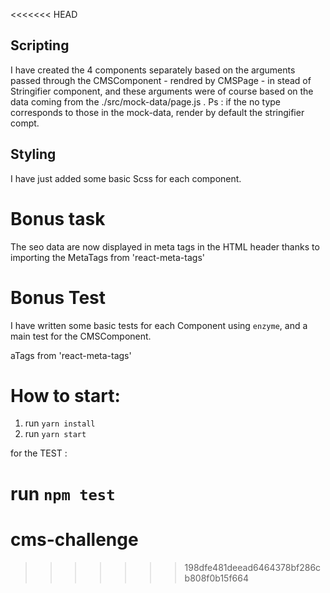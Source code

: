 <<<<<<< HEAD
## Scripting
I have created the 4 components separately based on the arguments passed through the CMSComponent - rendred by CMSPage - in stead of Stringifier component, and these arguments were of course based on the data coming from the ./src/mock-data/page.js .
Ps : if the no type corresponds to those in the mock-data, render by default the stringifier compt.

## Styling
I have just added some basic Scss for each component.

# Bonus task
The seo data are now displayed in meta tags in the HTML header thanks to importing the MetaTags from 'react-meta-tags'

# Bonus Test

I have written some basic tests for each Component using `enzyme`, and a main test for the CMSComponent. 

aTags from 'react-meta-tags'

# How to start:

1. run `yarn install`
2. run `yarn start`
 
for the TEST :

   run `npm test`
=======
# cms-challenge
>>>>>>> 198dfe481deead6464378bf286cb808f0b15f664
